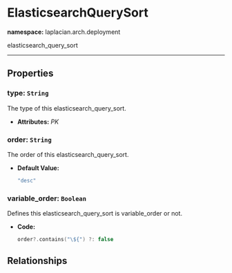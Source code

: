 # **ElasticsearchQuerySort**
**namespace:** laplacian.arch.deployment

elasticsearch_query_sort



---

## Properties

### type: `String`
The type of this elasticsearch_query_sort.
- **Attributes:** *PK*

### order: `String`
The order of this elasticsearch_query_sort.
- **Default Value:**
  ```kotlin
  "desc"
  ```

### variable_order: `Boolean`
Defines this elasticsearch_query_sort is variable_order or not.
- **Code:**
  ```kotlin
  order?.contains("\${") ?: false
  ```

## Relationships
